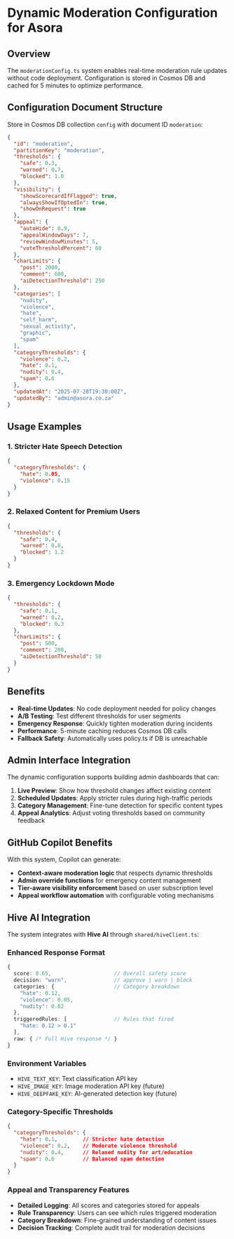 # Dynamic Moderation Configuration for Asora

## Overview

The `moderationConfig.ts` system enables real-time moderation rule updates without code deployment. Configuration is stored in Cosmos DB and cached for 5 minutes to optimize performance.

## Configuration Document Structure

Store in Cosmos DB collection `config` with document ID `moderation`:

```json
{
  "id": "moderation",
  "partitionKey": "moderation",
  "thresholds": {
    "safe": 0.3,
    "warned": 0.7,
    "blocked": 1.0
  },
  "visibility": {
    "showScorecardIfFlagged": true,
    "alwaysShowIfOptedIn": true,
    "showOnRequest": true
  },
  "appeal": {
    "autoHide": 0.9,
    "appealWindowDays": 7,
    "reviewWindowMinutes": 5,
    "voteThresholdPercent": 60
  },
  "charLimits": {
    "post": 2000,
    "comment": 600,
    "aiDetectionThreshold": 250
  },
  "categories": [
    "nudity",
    "violence", 
    "hate",
    "self_harm",
    "sexual_activity",
    "graphic",
    "spam"
  ],
  "categoryThresholds": {
    "violence": 0.2,
    "hate": 0.1,
    "nudity": 0.4,
    "spam": 0.6
  },
  "updatedAt": "2025-07-28T19:30:00Z",
  "updatedBy": "admin@asora.co.za"
}
```

## Usage Examples

### 1. Stricter Hate Speech Detection
```json
{
  "categoryThresholds": {
    "hate": 0.05,
    "violence": 0.15
  }
}
```

### 2. Relaxed Content for Premium Users
```json
{
  "thresholds": {
    "safe": 0.4,
    "warned": 0.8,
    "blocked": 1.2
  }
}
```

### 3. Emergency Lockdown Mode
```json
{
  "thresholds": {
    "safe": 0.1,
    "warned": 0.2,
    "blocked": 0.3
  },
  "charLimits": {
    "post": 500,
    "comment": 200,
    "aiDetectionThreshold": 50
  }
}
```

## Benefits

- **Real-time Updates**: No code deployment needed for policy changes
- **A/B Testing**: Test different thresholds for user segments
- **Emergency Response**: Quickly tighten moderation during incidents
- **Performance**: 5-minute caching reduces Cosmos DB calls
- **Fallback Safety**: Automatically uses policy.ts if DB is unreachable

## Admin Interface Integration

The dynamic configuration supports building admin dashboards that can:

1. **Live Preview**: Show how threshold changes affect existing content
2. **Scheduled Updates**: Apply stricter rules during high-traffic periods
3. **Category Management**: Fine-tune detection for specific content types
4. **Appeal Analytics**: Adjust voting thresholds based on community feedback

## GitHub Copilot Benefits

With this system, Copilot can generate:

- **Context-aware moderation logic** that respects dynamic thresholds
- **Admin override functions** for emergency content management
- **Tier-aware visibility enforcement** based on user subscription level
- **Appeal workflow automation** with configurable voting mechanisms

## Hive AI Integration

The system integrates with **Hive AI** through `shared/hiveClient.ts`:

### Enhanced Response Format
```typescript
{
  score: 0.65,                    // Overall safety score
  decision: "warn",               // approve | warn | block
  categories: {                   // Category breakdown
    "hate": 0.12,
    "violence": 0.05,
    "nudity": 0.02
  },
  triggeredRules: [               // Rules that fired
    "hate: 0.12 > 0.1"
  ],
  raw: { /* Full Hive response */ }
}
```

### Environment Variables
- `HIVE_TEXT_KEY`: Text classification API key
- `HIVE_IMAGE_KEY`: Image moderation API key (future)
- `HIVE_DEEPFAKE_KEY`: AI-generated detection key (future)

### Category-Specific Thresholds
```json
{
  "categoryThresholds": {
    "hate": 0.1,        // Stricter hate detection
    "violence": 0.2,    // Moderate violence threshold
    "nudity": 0.4,      // Relaxed nudity for art/education
    "spam": 0.6         // Balanced spam detection
  }
}
```

### Appeal and Transparency Features
- **Detailed Logging**: All scores and categories stored for appeals
- **Rule Transparency**: Users can see which rules triggered moderation
- **Category Breakdown**: Fine-grained understanding of content issues
- **Decision Tracking**: Complete audit trail for moderation decisions
